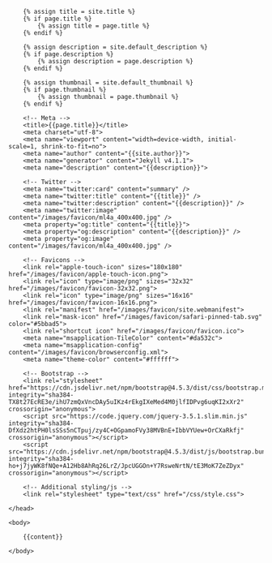 <!doctype html>
<html lang="en">
	<head>

		{% assign title = site.title %}
		{% if page.title %} 
			{% assign title = page.title %}
		{% endif %}

		{% assign description = site.default_description %}
		{% if page.description %} 
			{% assign description = page.description %}
		{% endif %}
		
		{% assign thumbnail = site.default_thumbnail %}
		{% if page.thumbnail %} 
			{% assign thumbnail = page.thumbnail %}
		{% endif %}

		<!-- Meta -->	
		<title>{{page.title}}</title>
		<meta charset="utf-8">
    	<meta name="viewport" content="width=device-width, initial-scale=1, shrink-to-fit=no">
		<meta name="author" content="{{site.author}}">
		<meta name="generator" content="Jekyll v4.1.1">
		<meta name="description" content="{{description}}">

		<!-- Twitter -->
		<meta name="twitter:card" content="summary" />
		<meta name="twitter:title" content="{{title}}" />
		<meta name="twitter:description" content="{{description}}" />
		<meta name="twitter:image" content="/images/favicon/ml4a_400x400.jpg" />
		<meta property="og:title" content="{{title}}">
		<meta property="og:description" content="{{description}}" />
		<meta property="og:image" content="/images/favicon/ml4a_400x400.jpg" />

		<!-- Favicons -->
		<link rel="apple-touch-icon" sizes="180x180" href="/images/favicon/apple-touch-icon.png">
		<link rel="icon" type="image/png" sizes="32x32" href="/images/favicon/favicon-32x32.png">
		<link rel="icon" type="image/png" sizes="16x16" href="/images/favicon/favicon-16x16.png">
		<link rel="manifest" href="/images/favicon/site.webmanifest">
		<link rel="mask-icon" href="/images/favicon/safari-pinned-tab.svg" color="#5bbad5">
		<link rel="shortcut icon" href="/images/favicon/favicon.ico">
		<meta name="msapplication-TileColor" content="#da532c">
		<meta name="msapplication-config" content="/images/favicon/browserconfig.xml">
		<meta name="theme-color" content="#ffffff">
		
		<!-- Bootstrap -->		
		<link rel="stylesheet" href="https://cdn.jsdelivr.net/npm/bootstrap@4.5.3/dist/css/bootstrap.min.css" integrity="sha384-TX8t27EcRE3e/ihU7zmQxVncDAy5uIKz4rEkgIXeMed4M0jlfIDPvg6uqKI2xXr2" crossorigin="anonymous">
		<script src="https://code.jquery.com/jquery-3.5.1.slim.min.js" integrity="sha384-DfXdz2htPH0lsSSs5nCTpuj/zy4C+OGpamoFVy38MVBnE+IbbVYUew+OrCXaRkfj" crossorigin="anonymous"></script>
		<script src="https://cdn.jsdelivr.net/npm/bootstrap@4.5.3/dist/js/bootstrap.bundle.min.js" integrity="sha384-ho+j7jyWK8fNQe+A12Hb8AhRq26LrZ/JpcUGGOn+Y7RsweNrtN/tE3MoK7ZeZDyx" crossorigin="anonymous"></script>

		<!-- Additional styling/js -->
		<link rel="stylesheet" type="text/css" href="/css/style.css">

	</head>
	
	<body>
		
		{{content}}

  	</body>
	
</html>
